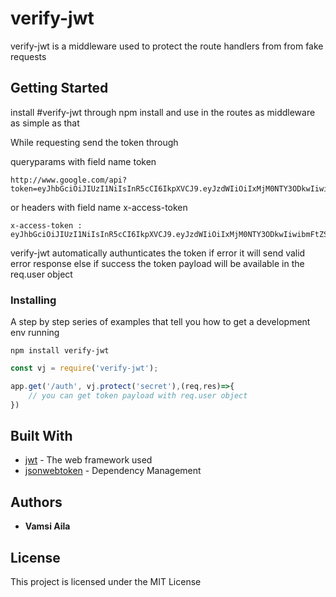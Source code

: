 # verify-jwt

verify-jwt is a middleware used to protect the route handlers from from fake requests

## Getting Started

install #verify-jwt through npm install and use in the routes as middleware as simple as that

While requesting send the token through 

queryparams with field name token
```
http://www.google.com/api?token=eyJhbGciOiJIUzI1NiIsInR5cCI6IkpXVCJ9.eyJzdWIiOiIxMjM0NTY3ODkwIiwibmFtZSI6IkpvaG4gRG9lIiwiaWF0IjoxNTE2MjM5MDIyfQ
```

or headers with field name x-access-token
```
x-access-token : eyJhbGciOiJIUzI1NiIsInR5cCI6IkpXVCJ9.eyJzdWIiOiIxMjM0NTY3ODkwIiwibmFtZSI6IkpvaG4gRG9lIiwiaWF0IjoxNTE2MjM5MDIyfQ
```

verify-jwt automatically authunticates the token if error it will send valid error response else if success the token payload will be available in the req.user object


### Installing

A step by step series of examples that tell you how to get a development env running


```
npm install verify-jwt
```

```javascript
const vj = require('verify-jwt');

app.get('/auth', vj.protect('secret'),(req,res)=>{
    // you can get token payload with req.user object
})

```

## Built With

* [jwt](https://jwt.io/) - The web framework used
* [jsonwebtoken](https://www.npmjs.com/package/jsonwebtoken) - Dependency Management


## Authors

* **Vamsi Aila**

## License

This project is licensed under the MIT License

